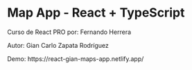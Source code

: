 <h1>Map App - React + TypeScript</h1>
<p>Curso de React PRO por: Fernando Herrera </p>
<p>Autor: Gian Carlo Zapata Rodríguez</p>
Demo: https://react-gian-maps-app.netlify.app/
